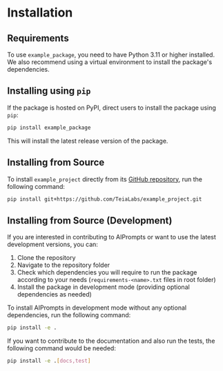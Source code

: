 # Installation

## Requirements

To use `example_package`, you need to have Python 3.11 or higher installed.
We also recommend using a virtual environment to install the package's dependencies.

## Installing using `pip`

If the package is hosted on PyPI, direct users to install the package using `pip`:

```bash
pip install example_package
```

This will install the latest release version of the package.

## Installing from Source

To install `example_project` directly from its [GitHub repository](<https://github.com/TeiaLabs/example_project>), run the following command:

```bash
pip install git+https://github.com/TeiaLabs/example_project.git
```

## Installing from Source (Development)

If you are interested in contributing to AIPrompts or want to use the latest development versions, you can:

1. Clone the repository
2. Navigate to the repository folder
3. Check which dependencies you will require to run the package according to your needs (`requirements-<name>.txt` files in root folder)
4. Install the package in development mode (providing optional dependencies as needed)

To install AIPrompts in development mode without any optional dependencies, run the following command:

```bash
pip install -e .
```

If you want to contribute to the documentation and also run the tests, the following command would be needed:

```bash
pip install -e .[docs,test]
```
